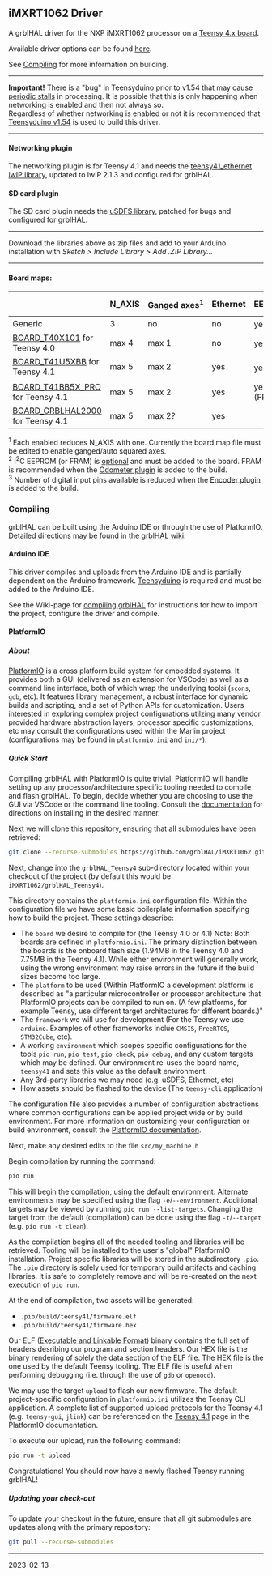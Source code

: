 ## iMXRT1062 Driver

A grblHAL driver for the NXP iMXRT1062 processor on a [Teensy 4.x board](https://www.pjrc.com/store/teensy40.html).

Available driver options can be found [here](https://github.com/grblHAL/iMXRT1062/blob/master/grblHAL_Teensy4/src/my_machine.h).

See [Compiling](#Compiling) for more information on building.

---

__Important!__ There is a "bug" in Teensyduino prior to v1.54 that may cause [periodic stalls](https://github.com/grblHAL/iMXRT1062/issues/6) in processing.
It is possible that this is only happening when networking is enabled and then not always so.  
Regardless of whether networking is enabled or not it is recommended that [Teensyduino v1.54](https://www.pjrc.com/teensy/td_download.html) is used to build this driver.

---

#### Networking plugin

The networking plugin is for Teensy 4.1 and needs the [teensy41_ethernet lwIP library](https://github.com/grblHAL/teensy41_ethernet), updated to lwIP 2.1.3 and configured for grblHAL.

#### SD card plugin

The SD card plugin needs the [uSDFS library](https://github.com/grblHAL/uSDFS), patched for bugs and configured for grblHAL.

---

Download the libraries above as zip files and add to your Arduino installation with _Sketch > Include Library > Add .ZIP Library..._

---
#### Board maps:

|                                                                                                 |N_AXIS|Ganged&nbsp;axes<sup>1</sup>|Ethernet|EEPROM         |SD&nbsp;card|I2C Keypad|Encoders|Digital I/O|Analog I/O|
|-------------------------------------------------------------------------------------------------|------|----------------------------|--------|---------------|------------|----------|--------|-----------|----------|
|Generic                                                                                          | 3    |no                          |no      |yes<sup>2</sup>|yes         |yes       | -      | -         | -        |
|[BOARD_T40X101](https://github.com/phil-barrett/grbl-teensy-4) for Teensy 4.0                    |max 4 |max 1                       |no      |yes<sup>2</sup>|no          |yes       | max 1  | -         | -        |
|[BOARD_T41U5XBB](https://github.com/phil-barrett/grbl-teensy-4) for Teensy 4.1                   |max 5 |max 2                       |yes     |yes<sup>2</sup>|yes         |yes       | max 1  |4/3 or 1/3<sup>3</sup>|-|
|[BOARD_T41BB5X_PRO](https://github.com/phil-barrett/grbl-teensy-4) for Teensy 4.1                |max 5 |max 2                       |yes     |yes \(FRAM\)   |yes         |yes       | max 1  |4/3 or 1/3<sup>3</sup>|-|
|[BOARD_GRBLHAL2000](https://github.com/Expatria-Technologies/grblhal_2000_PrintNC) for Teensy 4.1|max 5 |max 2?                      |yes     |               |yes         |yes       |        |4/?        |          |

<sup>1</sup> Each enabled reduces N_AXIS with one. Currently the board map file must be edited to enable ganged/auto squared axes.  
<sup>2</sup> I<sup>2</sup>C EEPROM \(or FRAM\) is [optional](https://github.com/grblHAL/Plugin_EEPROM/blob/master/README.md) and must be added to the board. FRAM is recommended when the [Odometer plugin](https://github.com/grblHAL/Plugin_odometer/blob/master/README.md) is added to the build.  
<sup>3</sup> Number of digital input pins available is reduced when the [Encoder plugin](https://github.com/grblHAL/Plugin_encoder/blob/master/README.md) is added to the build.

### Compiling

grblHAL can be built using the Arduino IDE or through the use of PlatformIO.
Detailed directions may be found in the [grblHAL
wiki](https://github.com/grblHAL/core/wiki/Compiling-GrblHAL).


#### Arduino IDE 

This driver compiles and uploads from the Arduino IDE and is partially dependent on the Arduino framework. [Teensyduino](https://www.pjrc.com/teensy/td_download.html) is required and must be added to the Arduino IDE.

See the Wiki-page for [compiling grblHAL](https://github.com/grblHAL/core/wiki/Compiling-GrblHAL) for instructions for how to import the project, configure the driver and compile.


#### PlatformIO 

##### About
[PlatformIO][PlatformIO] is a cross platform build system for embedded systems.
It provides both a GUI (delivered as an extension for VSCode) as well as a
command line interface, both of which wrap the underlying toolsi (`scons`,
`gdb`, etc).  It features library management, a robust interface for dynamic
builds and scripting, and a set of Python APIs for customization.  Users
interested in exploring complex project configurations utilzing many vendor
provided hardware abstraction layers, processor specific customizations, etc may
consult the configurations used within the Marlin project (configurations may be
found in `platformio.ini` and `ini/*`).

##### Quick Start

Compiling grblHAL with PlatformIO is quite trivial.  PlatformIO will handle
setting up any processor/architecture specific tooling needed to compile and
flash grblHAL.  To begin, decide whether you are choosing to use the GUI via
VSCode or the command line tooling. Consult the [documentation][pio-docs]
for directions on installing in the desired manner.

Next we will clone this repository, ensuring that all submodules have been
retrieved:

```bash
git clone --recurse-submodules https://github.com/grblHAL/iMXRT1062.git
```

Next, change into the `grblHAL_Teensy4` sub-directory located within your checkout
of the project (by default this would be `iMXRT1062/grblHAL_Teensy4`).

This directory contains the `platformio.ini` configuration file.  Within the
configuration file we have some basic boilerplate information specifying how to
build the project.  These settings describe:

  - The `board` we desire to compile for (the Teensy 4.0 or 4.1) Note: Both
    boards are defined in `platformio.ini`.  The primary distinction between the
    boards is the onboard flash size (1.94MB in the Teensy 4.0 and 7.75MB in the
    Teensy 4.1).  While either environment will generally work, using the wrong
    environment may raise errors in the future if the build sizes become too
    large.
  - The `platform` to be used (Within PlatformIO a development platform is
    described as "a particular microcontroller or processor architecture that
    PlatformIO projects can be compiled to run on. (A few platforms, for example
    Teensy, use different target architectures for different boards.)"
  - The `framework` we will use for development (For the Teensy we use
    `arduino`.  Examples of other frameworks inclue `CMSIS`, `FreeRTOS`,
    `STM32Cube`, etc).
  - A working `environment` which scopes specific configurations for the tools
    `pio run`, `pio test`, `pio check`, `pio debug`, and any custom targets
    which may be defined.  Our environment re-uses the board name, `teensy41`
    and sets this value as the default environment.
  - Any 3rd-party libraries we may need (e.g. uSDFS, Ethernet, etc)
  - How assets should be flashed to the device (The `teensy-cli` application)

The configuration file also provides a number of configuration abstractions
where common configurations can be applied project wide or by build environment.
For more information on customizing your configuration or build environment,
consult the [PlatformIO documentation][pio-docs].

Next, make any desired edits to the file `src/my_machine.h`

Begin compilation by running the command:

```bash
pio run
```

This will begin the compilation, using the default environment.  Alternate
environments may be specified using the flag `-e`/`--environment`.  Additional
targets may be viewed by running `pio run --list-targets`.  Changing the target
from the default (compilation) can be done using the flag `-t`/`--target`
(e.g. `pio run -t clean`).

As the compilation begins all of the needed tooling and libraries will be
retrieved.  Tooling will be installed to the user's "global" PlatformIO
installation.  Project specific libraries will be stored in the subdirectory
`.pio`.  The `.pio` directory is solely used for temporary build artifacts and
caching libraries.  It is safe to completely remove and will be re-created on
the next execution of `pio run`.

At the end of compilation, two assets will be generated:
  - `.pio/build/teensy41/firmware.elf`
  - `.pio/build/teensy41/firmware.hex`

Our ELF ([Executable and Linkable Format][elf]) binary contains the full set of
headers desribing our program and section headers.  Our HEX file is the binary
rendering of solely the data section of the ELF file.  The HEX file is the one
used by the default Teensy tooling.  The ELF file is useful when performing
debugging (i.e. through the use of `gdb` or `openocd`).

We may use the target `upload` to flash our new firmware.  The default
project-specific configuration in `platformio.ini` utilizes the Teensy CLI
application.  A complete list of supported upload protocols for the Teensy 4.1
(e.g. `teensy-gui`, `jlink`) can be referenced on the [Teensy 4.1][pio-teensy41]
page in the PlatformIO documentation.

To execute our upload, run the following command:

```bash
pio run -t upload
```

Congratulations!  You should now have a newly flashed Teensy running grblHAL!

##### Updating your check-out

To update your checkout in the future, ensure that all git submodules are
updates along with the primary repository:

```bash
git pull --recurse-submodules
```

[elf]: https://en.wikipedia.org/wiki/Executable_and_Linkable_Format
[Marlin]: https://github.com/MarlinFirmware/Marlin/
[PlatformIO]: https://www.platformio.org
[pio-docs]: https://docs.platformio.org/en/latest/
[pio-teensy41]: https://docs.platformio.org/en/latest/boards/teensy/teensy41.html

---
2023-02-13
